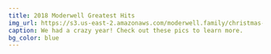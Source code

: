 ```yaml
---
title: 2018 Moderwell Greatest Hits
img_url: https://s3.us-east-2.amazonaws.com/moderwell.family/christmas-2018/fam-1.jpg
caption: We had a crazy year! Check out these pics to learn more.
bg_color: blue
---
```



